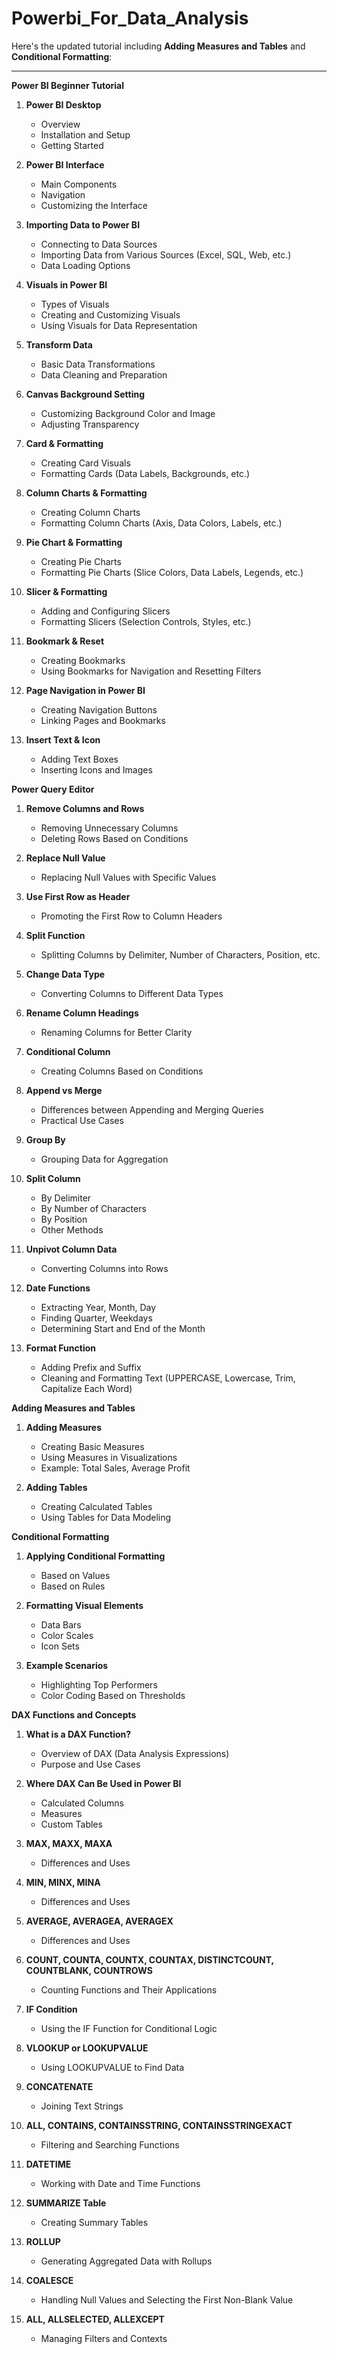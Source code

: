 # Powerbi_For_Data_Analysis

Here's the updated tutorial including **Adding Measures and Tables** and **Conditional Formatting**:

---

**Power BI Beginner Tutorial**

1. **Power BI Desktop**
   - Overview
   - Installation and Setup
   - Getting Started

2. **Power BI Interface**
   - Main Components
   - Navigation
   - Customizing the Interface

3. **Importing Data to Power BI**
   - Connecting to Data Sources
   - Importing Data from Various Sources (Excel, SQL, Web, etc.)
   - Data Loading Options

4. **Visuals in Power BI**
   - Types of Visuals
   - Creating and Customizing Visuals
   - Using Visuals for Data Representation

5. **Transform Data**
   - Basic Data Transformations
   - Data Cleaning and Preparation

6. **Canvas Background Setting**
   - Customizing Background Color and Image
   - Adjusting Transparency

7. **Card & Formatting**
   - Creating Card Visuals
   - Formatting Cards (Data Labels, Backgrounds, etc.)

8. **Column Charts & Formatting**
   - Creating Column Charts
   - Formatting Column Charts (Axis, Data Colors, Labels, etc.)

9. **Pie Chart & Formatting**
   - Creating Pie Charts
   - Formatting Pie Charts (Slice Colors, Data Labels, Legends, etc.)

10. **Slicer & Formatting**
    - Adding and Configuring Slicers
    - Formatting Slicers (Selection Controls, Styles, etc.)

11. **Bookmark & Reset**
    - Creating Bookmarks
    - Using Bookmarks for Navigation and Resetting Filters

12. **Page Navigation in Power BI**
    - Creating Navigation Buttons
    - Linking Pages and Bookmarks

13. **Insert Text & Icon**
    - Adding Text Boxes
    - Inserting Icons and Images

**Power Query Editor**

1. **Remove Columns and Rows**
   - Removing Unnecessary Columns
   - Deleting Rows Based on Conditions

2. **Replace Null Value**
   - Replacing Null Values with Specific Values

3. **Use First Row as Header**
   - Promoting the First Row to Column Headers

4. **Split Function**
   - Splitting Columns by Delimiter, Number of Characters, Position, etc.

5. **Change Data Type**
   - Converting Columns to Different Data Types

6. **Rename Column Headings**
   - Renaming Columns for Better Clarity

7. **Conditional Column**
   - Creating Columns Based on Conditions

8. **Append vs Merge**
   - Differences between Appending and Merging Queries
   - Practical Use Cases

9. **Group By**
   - Grouping Data for Aggregation

10. **Split Column**
    - By Delimiter
    - By Number of Characters
    - By Position
    - Other Methods

11. **Unpivot Column Data**
    - Converting Columns into Rows

12. **Date Functions**
    - Extracting Year, Month, Day
    - Finding Quarter, Weekdays
    - Determining Start and End of the Month

13. **Format Function**
    - Adding Prefix and Suffix
    - Cleaning and Formatting Text (UPPERCASE, Lowercase, Trim, Capitalize Each Word)


**Adding Measures and Tables**

1. **Adding Measures**
   - Creating Basic Measures
   - Using Measures in Visualizations
   - Example: Total Sales, Average Profit

2. **Adding Tables**
   - Creating Calculated Tables
   - Using Tables for Data Modeling

**Conditional Formatting**

1. **Applying Conditional Formatting**
   - Based on Values
   - Based on Rules

2. **Formatting Visual Elements**
   - Data Bars
   - Color Scales
   - Icon Sets

3. **Example Scenarios**
   - Highlighting Top Performers
   - Color Coding Based on Thresholds


**DAX Functions and Concepts**

1. **What is a DAX Function?**
   - Overview of DAX (Data Analysis Expressions)
   - Purpose and Use Cases

2. **Where DAX Can Be Used in Power BI**
   - Calculated Columns
   - Measures
   - Custom Tables

3. **MAX, MAXX, MAXA**
   - Differences and Uses

4. **MIN, MINX, MINA**
   - Differences and Uses

5. **AVERAGE, AVERAGEA, AVERAGEX**
   - Differences and Uses

6. **COUNT, COUNTA, COUNTX, COUNTAX, DISTINCTCOUNT, COUNTBLANK, COUNTROWS**
   - Counting Functions and Their Applications

7. **IF Condition**
   - Using the IF Function for Conditional Logic

8. **VLOOKUP or LOOKUPVALUE**
   - Using LOOKUPVALUE to Find Data

9. **CONCATENATE**
   - Joining Text Strings

10. **ALL, CONTAINS, CONTAINSSTRING, CONTAINSSTRINGEXACT**
    - Filtering and Searching Functions

11. **DATETIME**
    - Working with Date and Time Functions

12. **SUMMARIZE Table**
    - Creating Summary Tables

13. **ROLLUP**
    - Generating Aggregated Data with Rollups

14. **COALESCE**
    - Handling Null Values and Selecting the First Non-Blank Value

15. **ALL, ALLSELECTED, ALLEXCEPT**
    - Managing Filters and Contexts

